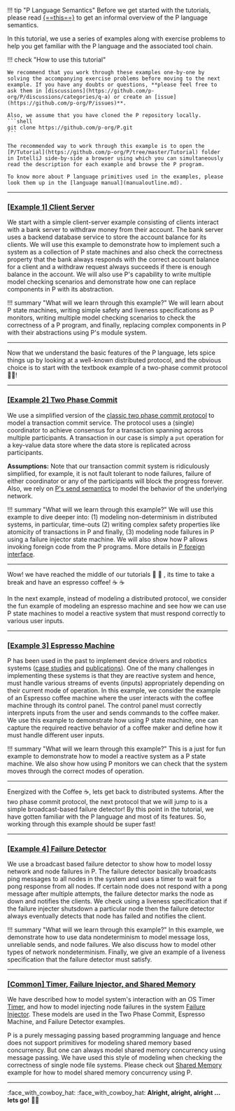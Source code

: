 
!!! tip "P Language Semantics"
    Before we get started with the tutorials, please read [{==this==}](advanced/psemantics.md) to get an informal overview of the P language semantics.

In this tutorial, we use a series of examples along with exercise problems to help you get familiar with the P language and the associated tool chain.

!!! check "How to use this tutorial"

    We recommend that you work through these examples one-by-one by solving the accompanying exercise problems before moving to the next example. If you have any doubts or questions, **please feel free to ask them in [discussions](https://github.com/p-org/P/discussions/categories/q-a) or create an [issue](https://github.com/p-org/P/issues)**.

    Also, we assume that you have cloned the P repository locally.
    ```shell 
    git clone https://github.com/p-org/P.git
    ```

    The recommended way to work through this example is to open the [P/Tutorial](https://github.com/p-org/P/tree/master/Tutorial) folder in IntelliJ side-by-side a browser using which you can simultaneously read the description for each example and browse the P program.

    To know more about P language primitives used in the examples, please look them up in the [language manual](manualoutline.md).

-----

### **[[Example 1] Client Server](tutorial/clientserver.md)**

We start with a simple client-server example consisting of clients interact with a bank server to withdraw money from their account. The bank server uses a backend database service to store the account balance for its clients. We will use this example to demonstrate how to implement such a system as a collection of P state machines and also check the correctness property that the bank always responds with the correct account balance for a client and a withdraw request always succeeds if there is enough balance in the account. We will also use P's capability to write multiple model checking scenarios and demonstrate how one can replace components in P with its abstraction.

!!! summary "What will we learn through this example?"
    We will learn about P state machines, writing simple safety and liveness specifications as P monitors, writing multiple model checking scenarios to check the correctness of a P program, and finally, replacing complex components in P with their abstractions using P's module system.

-----

Now that we understand the basic features of the P language, lets spice things up by looking at a well-known distributed protocol, and the obvious choice is to start with the textbook example of a two-phase commit protocol :man_juggling:!

-----

### **[[Example 2] Two Phase Commit](tutorial/twophasecommit.md)**

We use a simplified version of the [classic two phase commit protocol](https://s2.smu.edu/~mhd/8330f11/p133-gray.pdf) to model a transaction commit service. 
The protocol uses a (single) coordinator to achieve consensus for a transaction spanning across multiple participants. A transaction in our case is simply a `put` operation for a key-value data store where the data store is replicated across participants.

**Assumptions:** Note that our transaction commit system is ridiculously simplified, for example, it is not fault tolerant to node failures, failure of either coordinator or any of the participants will block the progress forever. Also, we rely on [P's send semantics](advanced/psemantics.md) to model the behavior of the underlying network.

!!! summary "What will we learn through this example?"
    We will use this example to dive deeper into: (1) modeling non-determinism in distributed systems, in particular, time-outs (2) writing complex safety properties like atomicity of transactions in P and finally, (3) modeling node failures in P using a failure injector state machine. We will also show how P allows invoking foreign code from the P programs. More details in [P foreign interface](manual/foriegntypesfunctions.md).

-----

Wow! we have reached the middle of our tutorials :yawning_face: :yawning_face: , its time to take a break and have an espresso coffee! :coffee: :coffee:

In the next example, instead of modeling a distributed protocol, we consider the fun example of modeling an espresso machine and see how we can use P state machines to model a reactive system that must respond correctly to various user inputs.

-----

### **[[Example 3] Espresso Machine](tutorial/espressomachine.md)**

P has been used in the past to implement device drivers and robotics systems ([case studies](casestudies.md) and [publications](publications.md)). One of the many challenges in implementing these systems is that they are reactive system and hence, must handle various streams of events (inputs) appropriately depending on their current mode of operation.
In this example, we consider the example of an Espresso coffee machine where the user interacts with the coffee machine through its control panel. The control panel must correctly interprets inputs from the user and sends commands to the coffee maker. We use this example to demonstrate how using P state machine, one can capture the required reactive behavior of a coffee maker and define how it must handle different user inputs.

!!! summary "What will we learn through this example?"
    This is a just for fun example to demonstrate how to model a reactive system as a P state machine. We also show how using P monitors we can check that the system moves through the correct modes of operation.

-----

Energized with the Coffee :coffee:, lets get back to distributed systems. After the two phase commit protocol, the next protocol that we will jump to is a simple broadcast-based failure detector!
By this point in the tutorial, we have gotten familiar with the P language and most of its features. So, working through this example should be super fast!

-----

### **[[Example 4] Failure Detector](tutorial/failuredetector.md)**

 We use a broadcast based failure detector to show how to model lossy network and node failures in P. The failure detector basically broadcasts ping messages to all nodes in the system and uses a timer to wait for a pong response from all nodes. If certain node does not respond with a pong message after multiple attempts, the failure detector marks the node as down and notifies the clients. We check using a liveness specification that if the failure injecter shutsdown a particular node then the failure detector always eventually detects that node has failed and notifies the client.

!!! summary "What will we learn through this example?"
    In this example, we demonstrate how to use data nondeterminism to model message loss, unreliable sends, and node failures. We also discuss how to model other types of network nondeterminism. Finally, we give an example of a liveness specification that the failure detector must satisfy.

-----
<!---
How can we finish our tutorials on modeling distributed systems without giving tribute to the Paxos protocol (and our inspiration :pray: [Leslie Lamport](http://www.lamport.org/) :pray: ). Lets end the tutorial with a simplified **[single decree paxos](https://mwhittaker.github.io/blog/single_decree_paxos/)**.

### **[[Example 5] Single Decree Paxos](tutorial/paxos.md)**

We present a simplified model of the [single decree paxos](https://mwhittaker.github.io/blog/single_decree_paxos/). We say simplified because general paxos is resilient against arbitrary network (lossy, duplicate, re-order, and delay), in our case we only model message loss and delay, and check correctness of paxos in the presence of such a network. This is a fun exercise, we encourage you to play around and create variants of paxos!

!!! summary "What will we learn through this example?"
    In this example, we present a simplified model of the single decree paxos. (Todo: add details about the properties checked)

-----
--->

### **[[Common] Timer, Failure Injector, and Shared Memory](tutorial/common.md)**

We have described how to model system's interaction with an OS Timer [Timer](https://github.com/p-org/P/blob/master/Tutorial/Common/Timer/), and how to model injecting node failures in the system [Failure Injector](https://github.com/p-org/P/tree/master/Tutorial/Common/FailureInjector). These models are used in the Two Phase Commit, Espresso Machine, and Failure Detector examples.

P is a purely messaging passing based programming language and hence does not support primitives for modeling shared memory based concurrency. But one can always model shared memory concurrency using message passing. We have used this style of modeling when checking the correctness of single node file systems. Please check out [Shared Memory](https://github.com/p-org/P/tree/master/Tutorial/Common/SharedMemory) example for how to model shared memory concurrency using P.

-----

:face_with_cowboy_hat: :face_with_cowboy_hat: **Alright, alright, alright ... lets go!** :woman_technologist:
